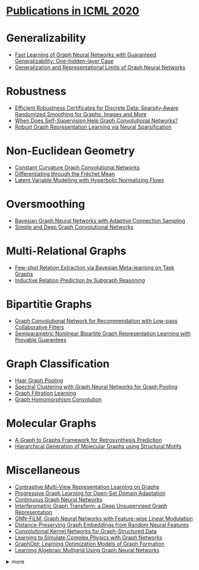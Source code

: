 # [Publications in ICML 2020](https://icml.cc/Conferences/2020/Schedule)



# Generalizability
- [Fast Learning of Graph Neural Networks with Guaranteed Generalizability: One-hidden-layer Case](https://github.com/naganandy/graph-based-deep-learning-literature/blob/master/conference-publications/folders/publications_icml20/gnnagd_icml20/README.md)
- [Generalization and Representational Limits of Graph Neural Networks](https://github.com/naganandy/graph-based-deep-learning-literature/blob/master/conference-publications/folders/publications_icml20/cpngnn_icml20/README.md)



# Robustness
- [Efficient Robustness Certificates for Discrete Data: Sparsity-Aware Randomized Smoothing for Graphs, Images and More](https://github.com/naganandy/graph-based-deep-learning-literature/blob/master/conference-publications/folders/publications_icml20/rcsrs_icml20/README.md)
- [When Does Self-Supervision Help Graph Convolutional Networks?](https://github.com/naganandy/graph-based-deep-learning-literature/blob/master/conference-publications/folders/publications_icml20/ssgcn_icml20/README.md)
- [Robust Graph Representation Learning via Neural Sparsification](https://github.com/naganandy/graph-based-deep-learning-literature/blob/master/conference-publications/folders/publications_icml20/neuralsparse_icml20/README.md)



# Non-Euclidean Geometry
- [Constant Curvature Graph Convolutional Networks](https://github.com/naganandy/graph-based-deep-learning-literature/blob/master/conference-publications/folders/publications_icml20/kgcn_icml20/README.md)
- [Differentiating through the Fréchet Mean](https://github.com/naganandy/graph-based-deep-learning-literature/blob/master/conference-publications/folders/publications_icml20/hfm_icml20/README.md)
- [Latent Variable Modelling with Hyperbolic Normalizing Flows](https://github.com/naganandy/graph-based-deep-learning-literature/blob/master/conference-publications/folders/publications_icml20/whc_icml20/README.md)



# Oversmoothing
- [Bayesian Graph Neural Networks with Adaptive Connection Sampling](https://github.com/naganandy/graph-based-deep-learning-literature/blob/master/conference-publications/folders/publications_icml20/gdc_icml20/README.md)
- [Simple and Deep Graph Convolutional Networks](https://github.com/naganandy/graph-based-deep-learning-literature/blob/master/conference-publications/folders/publications_icml20/gcnii_icml20/README.md)



# Multi-Relational Graphs
- [Few-shot Relation Extraction via Bayesian Meta-learning on Task Graphs](https://github.com/naganandy/graph-based-deep-learning-literature/blob/master/conference-publications/folders/publications_icml20/regrab_icml20/README.md)
- [Inductive Relation Prediction by Subgraph Reasoning](https://github.com/naganandy/graph-based-deep-learning-literature/blob/master/conference-publications/folders/publications_icml20/grail_icml20/README.md)



# Bipartitie Graphs
- [Graph Convolutional Network for Recommendation with Low-pass Collaborative Filters](https://github.com/naganandy/graph-based-deep-learning-literature/blob/master/conference-publications/folders/publications_icml20/lcfn_icml20/README.md)
- [Semiparametric Nonlinear Bipartite Graph Representation Learning with Provable Guarantees](https://github.com/naganandy/graph-based-deep-learning-literature/blob/master/conference-publications/folders/publications_icml20/bigrl_icml20/README.md)



# Graph Classification
- [Haar Graph Pooling](https://github.com/naganandy/graph-based-deep-learning-literature/blob/master/conference-publications/folders/publications_icml20/haarpooling_icml20/README.md)
- [Spectral Clustering with Graph Neural Networks for Graph Pooling](https://github.com/naganandy/graph-based-deep-learning-literature/blob/master/conference-publications/folders/publications_icml20/mincutpool_icml20/README.md)
- [Graph Filtration Learning](https://github.com/naganandy/graph-based-deep-learning-literature/blob/master/conference-publications/folders/publications_icml20/gfl_icml20/README.md)
- [Graph Homomorphism Convolution](https://github.com/naganandy/graph-based-deep-learning-literature/blob/master/conference-publications/folders/publications_icml20/ghc_icml20/README.md)



# Molecular Graphs
- [A Graph to Graphs Framework for Retrosynthesis Prediction](https://github.com/naganandy/graph-based-deep-learning-literature/blob/master/conference-publications/folders/publications_icml20/g2g_icml20/README.md)
- [Hierarchical Generation of Molecular Graphs using Structural Motifs](https://github.com/naganandy/graph-based-deep-learning-literature/blob/master/conference-publications/folders/publications_icml20/hiervae_icml20/README.md)



# Miscellaneous
- [Contrastive Multi-View Representation Learning on Graphs](https://github.com/naganandy/graph-based-deep-learning-literature/blob/master/conference-publications/folders/publications_icml20/mvgrl_icml20/README.md)
- [Progressive Graph Learning for Open-Set Domain Adaptation](https://github.com/naganandy/graph-based-deep-learning-literature/blob/master/conference-publications/folders/publications_icml20/pgl_icml20/README.md)
- [Continuous Graph Neural Networks](https://github.com/naganandy/graph-based-deep-learning-literature/blob/master/conference-publications/folders/publications_icml20/cgnn_icml20/README.md)
- [Interferometric Graph Transform: a Deep Unsupervised Graph Representation](https://github.com/naganandy/graph-based-deep-learning-literature/blob/master/conference-publications/folders/publications_icml20/igt_icml20/README.md)
- [GNN-FiLM: Graph Neural Networks with Feature-wise Linear Modulation](https://github.com/naganandy/graph-based-deep-learning-literature/blob/master/conference-publications/folders/publications_icml20/gnnfilm_icml20/README.md)
- [Distance-Preserving Graph Embeddings from Random Neural Features](https://github.com/naganandy/graph-based-deep-learning-literature/blob/master/conference-publications/folders/publications_icml20/grnf_icml20/README.md)
- [Convolutional Kernel Networks for Graph-Structured Data](https://github.com/naganandy/graph-based-deep-learning-literature/blob/master/conference-publications/folders/publications_icml20/gckn_icml20/README.md)
- [Learning to Simulate Complex Physics with Graph Networks](https://github.com/naganandy/graph-based-deep-learning-literature/blob/master/conference-publications/folders/publications_icml20/gns_icml20/README.md)
- [GraphOpt: Learning Optimization Models of Graph Formation](https://github.com/naganandy/graph-based-deep-learning-literature/tree/master/conference-publications/folders/publications_icml20/graphopt_icml20)
- [Learning Algebraic Multigrid Using Graph Neural Networks](https://github.com/naganandy/graph-based-deep-learning-literature/blob/master/conference-publications/folders/publications_icml20/amg_icml20/README.md)



<details> 
<summary> more </summary> 

- Graph Structure of Neural Networks
- Simple and Deep Graph Convolutional Networks
- Quantized Decentralized Stochastic Learning over Directed Graphs
- Deep Graph Random Process for Relational-Thinking-Based Speech Recognition
- Fractal Gaussian Networks: A sparse random graph model based on Gaussian Multiplicative Chaos
- Faster Graph Embeddings via Coarsening
- Efficient Robustness Certificates for Graph Neural Networks via Sparsity-Aware Randomized Smoothing
- Combining Differentiable PDE Solvers and Graph Neural Networks for Fluid Flow Prediction
- Bayesian Graph Neural Networks with Adaptive Connection Sampling
- Few-shot Relation Extraction via Bayesian Meta-learning on Task Graphs
- DrRepair: A Self-Supervised, Graph-Attentional Approach to Repairing Programs from Diagnostic Feedback
- Poisson Learning: Graph Based Semi-Supervised Learning At Very Low Label Rates
- Graph Optimal Transport for Cross-Domain Alignment
- A Flexible Framework for Nonparametric Graphical Modeling that Accommodates Machine Learning
- Scalable Deep Generative Modeling for Sparse Graphs
- A Flexible Latent Space Model for Multilayer Networks
- NetGAN without GAN: From Random Walks to Low-Rank Approximations

</details>

